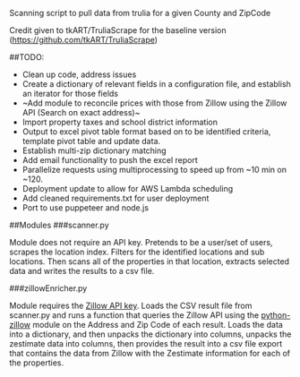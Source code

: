 Scanning script to pull data from trulia for a given County and ZipCode

Credit given to tkART/TruliaScrape for the baseline version (https://github.com/tkART/TruliaScrape)

##TODO:
* Clean up code, address issues
* Create a dictionary of relevant fields in a configuration file, and establish an iterator for those fields
* ~Add module to reconcile prices with those from Zillow using the Zillow API (Search on exact address)~
* Import property taxes and school district information
* Output to excel pivot table format based on to be identified criteria, template pivot table and update data.
* Establish multi-zip dictionary matching
* Add email functionality to push the excel report
* Parallelize requests using multiprocessing to speed up from ~10 min on ~120.
* Deployment update to allow for AWS Lambda scheduling
* Add cleaned requirements.txt for user deployment
* Port to use puppeteer and node.js


##Modules
###scanner.py

Module does not require an API key. Pretends to be a user/set of users, scrapes the location index. Filters for the identified locations and sub locations. Then scans all of the properties in that location, extracts selected data and writes the results to a csv file.


###zillowEnricher.py

Module requires the [Zillow API key](https://www.zillow.com/howto/api/APIOverview.htm). Loads the CSV result file from scanner.py and runs a function that queries the Zillow API using the [python-zillow](https://github.com/seme0021/python-zillow) module on the Address and Zip Code of each result. Loads the data into a dictionary, and then unpacks the dictionary into columns, unpacks the zestimate data into columns, then provides the result into a csv file export that contains the data from Zillow with the Zestimate information for each of the properties. 

